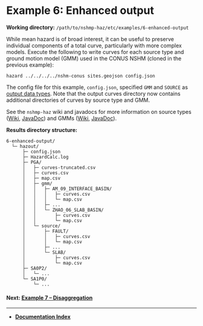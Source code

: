 # Example 6: Enhanced output

__Working directory:__ `/path/to/nshmp-haz/etc/examples/6-enhanced-output`

While mean hazard is of broad interest, it can be useful to preserve individual components of a
total curve, particularly with more complex models. Execute the following to write curves for
each source type and ground motion model (GMM) used in the CONUS NSHM (cloned in the previous
example):

```Shell
hazard ../../../../nshm-conus sites.geojson config.json
```

The config file for this example, `config.json`, specified `GMM` and `SOURCE` as
[output data types][output_types]. Note that the output curves directory now contains additional
directories of curves by source type and GMM.

[output_types]: ../../../docs/pages/Calculation-Configuration.md#calculation-configuration

See the `nshmp-haz` wiki and javadocs for more information on source types ([Wiki][source_wiki],
[JavaDoc][source_javadoc]) and GMMs ([Wiki][gmm_wiki], [JavaDoc][gmm_javadoc]).

[source_wiki]: ../../../docs/pages/Source-Types.md
[source_javadoc]: https://earthquake.usgs.gov/nshmp/docs/nshmp-lib/gov/usgs/earthquake/nshmp/model/SourceType.html
[gmm_wiki]: ./../../docs/pages/Ground-Motion-Models.md
[gmm_javadoc]: https://earthquake.usgs.gov/nshmp/docs/nshmp-lib/gov/usgs/earthquake/nshmp/gmm/package-summary.html

__Results directory structure:__

```text
6-enhanced-output/
  └─ hazout/
      ├─ config.json
      ├─ HazardCalc.log
      ├─ PGA/
      │   ├─ curves-truncated.csv
      │   ├─ curves.csv
      │   ├─ map.csv
      │   ├─ gmm/
      │   │   ├─ AM_09_INTERFACE_BASIN/
      │   │   │   ├─ curves.csv
      │   │   │   └─ map.csv
      │   │   ├─ ...
      │   │   └─ ZHAO_06_SLAB_BASIN/
      │   │       ├─ curves.csv
      │   │       └─ map.csv
      │   └─ source/
      │       ├─ FAULT/
      │       │   ├─ curves.csv
      │       │   └─ map.csv
      │       ├─ ...
      │       └─ SLAB/
      │           ├─ curves.csv
      │           └─ map.csv
      ├─ SA0P2/
      │   └─ ...
      └─ SA1P0/
          └─ ...
```

<!-- markdownlint-disable MD001 -->
#### Next: [Example 7 – Disaggregation](../7-disaggregation/README.md)

---

* [**Documentation Index**](../../../docs/README.md)
